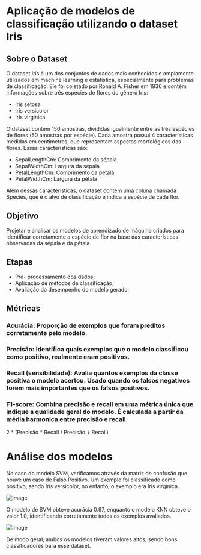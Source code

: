 # Aplicação de modelos de classificação utilizando o dataset Iris
 ## Sobre o Dataset
 O dataset Iris é um dos conjuntos de dados mais conhecidos e amplamente utilizados em
 machine learning e estatística, especialmente para problemas de classificação. Ele foi
 coletado por Ronald A. Fisher em 1936 e contém informações sobre três espécies de flores
 do gênero Iris:
 * Iris setosa
 * Iris versicolor
 * Iris virginica
 
 O dataset contém 150 amostras, divididas igualmente entre as três espécies de flores (50
 amostras por espécie). Cada amostra possui 4 características medidas em centímetros, que
 representam aspectos morfológicos das flores. Essas características são:
 
 * SepalLengthCm: Comprimento da sépala
 * SepalWidthCm: Largura da sépala
 * PetalLengthCm: Comprimento da pétala
 * PetalWidthCm: Largura da pétala
   
 Além dessas características, o dataset contém uma coluna chamada Species, que é o alvo
 de classificação e indica a espécie de cada flor.

## Objetivo 
Projetar e analisar os modelos de aprendizado de máquina criados para identificar corretamente a espécie de flor na base das características observadas da sépala e da pétala.

## Etapas
* Pré- processamento dos dados;
* Aplicação de métodos de classificação;
* Avaliação do desempenho do modelo gerado.

## Métricas 
### Acurácia: Proporção de exemplos que foram preditos corretamente pelo modelo.
### Precisão: Identifica quais exemplos que o modelo classificou como positivo, realmente eram positivos.
### Recall (sensibilidade): Avalia quantos exemplos da classe positiva o modelo acertou. Usado quando os falsos negativos forem mais importantes que os falsos positivos.
### F1-score: Combina precisão e recall em uma métrica única que indique a qualidade geral do modelo. É calculada a partir da média harmonica entre precisão e recall.

2 *  (Precisão * Recall / Precisão + Recall)

# Análise dos modelos
No caso do modelo SVM, verificamos através da matriz de confusão que houve um caso de Falso Positivo. Um exemplo foi classificado como positivo, sendo Iris versicolor, no entanto, o exemplo era Iris virginica.

![image](https://github.com/user-attachments/assets/6e051df7-5f16-406a-bad8-2f5b3bd5dbf9)

O modelo de SVM obteve acurácia 0.97, enquanto o modelo KNN obteve o valor 1.0, identificando corretamente todos os exemplos avaliados. 

![image](https://github.com/user-attachments/assets/f6a6d0fb-5704-45c8-9035-29c52caa54ec)

De modo geral, ambos os modelos tiveram valores altos, sendo bons classificadores para esse dataset.
